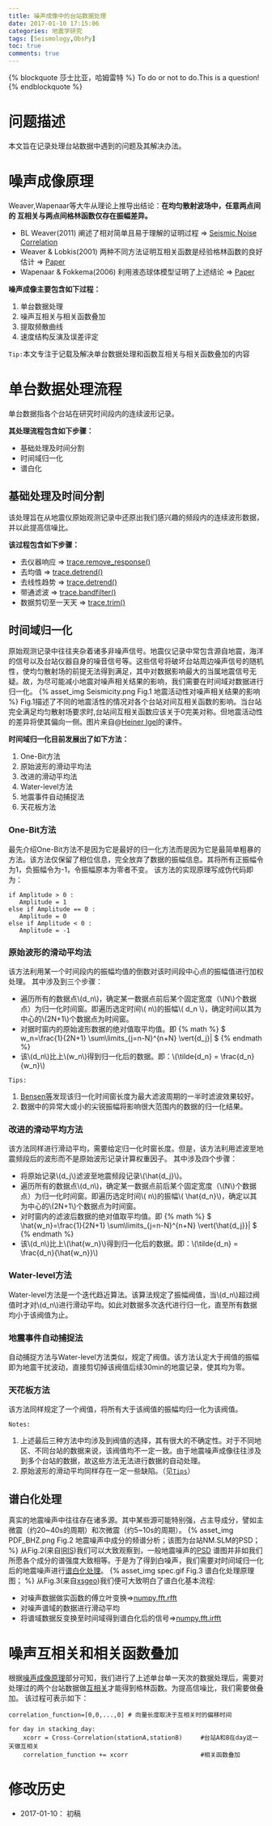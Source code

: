 ```yaml
---
title: 噪声成像中的台站数据处理
date: 2017-01-10 17:15:06
categories: 地震学研究
tags: [Seismology,ObsPy]
toc: true
comments: true
---
```

{% blockquote 莎士比亚，哈姆雷特 %}
To do or not to do.This is a question!
{% endblockquote %}

# 问题描述
本文旨在记录处理台站数据中遇到的问题及其解决办法。

# 噪声成像原理
<span id="jump2">Weaver,Wapenaar</span>等大牛从理论上推导出结论：**在均匀散射波场中，任意两点间的
互相关与两点间格林函数仅存在振幅差异。**

* BL Weaver(2011) 阐述了相对简单且易于理解的证明过程 => [Seismic Noise Correlation](http://icmt.illinois.edu/workshops/fluctuations2011/Talks/Weaver_Richard_ICMT_May_2011.pdf)
* Weaver & Lobkis(2001) 两种不同方法证明互相关函数是经验格林函数的良好估计 => [Paper](http://asa.scitation.org/doi/pdf/10.1121/1.1417528)
* Wapenaar & Fokkema(2006) 利用液态球体模型证明了上述结论 => [Paper](http://library.seg.org/doi/abs/10.1190/1.2213955)

**噪声成像主要包含如下过程：**
1. 单台数据处理
2. 噪声互相关与相关函数叠加
3. 提取频散曲线
4. 速度结构反演及误差评定

`Tip:`本文专注于记载及解决单台数据处理和函数互相关与相关函数叠加的内容
# 单台数据处理流程
单台数据指各个台站在研究时间段内的连续波形记录。

**其处理流程包含如下步骤：**
* 基础处理及时间分割
* 时间域归一化
* 谱白化

## 基础处理及时间分割
该处理旨在从地震仪原始观测记录中还原出我们感兴趣的频段内的连续波形数据，并以此提高信噪比。

**该过程包含如下步骤：**
* 去仪器响应 => [trace.remove_response()](https://docs.obspy.org/tutorial/code_snippets/seismometer_correction_simulation.html)
* 去均值 => [trace.detrend()](https://docs.obspy.org/packages/autogen/obspy.core.trace.Trace.detrend.html)
* 去线性趋势 => [trace.detrend()](https://docs.obspy.org/packages/autogen/obspy.core.trace.Trace.detrend.html)
* 带通滤波 => [trace.bandfilter()](https://docs.obspy.org/packages/autogen/obspy.core.trace.Trace.filter.html)
* 数据剪切至一天天 => [trace.trim()](https://docs.obspy.org/packages/autogen/obspy.core.trace.Trace.trim.html)

## 时间域归一化
原始观测记录中往往夹杂着诸多非噪声信号。地震仪记录中常包含源自地震，海洋的信号以及台站仪器自身的噪音信号等。这些信号将破坏台站周边噪声信号的随机性，使均匀散射场的前提无法得到满足，其中对数据影响最大的当属地震信号无疑。故，为尽可能减小地震对噪声相关结果的影响，我们需要在时间域对数据进行归一化。
{% asset_img Seismicity.png Fig.1 地震活动性对噪声相关结果的影响  %}
Fig.1描述了不同的地震活性的情况对各个台站对间互相关函数的影响。当台站完全满足均匀散射场要求时,台站间互相关函数应该关于0完美对称。但地震活动性的差异将使其偏向一侧。图片来自@[Heiner Igel](https://www.geophysik.uni-muenchen.de/~igel/)的课件。

**时间域归一化目前发展出了如下方法：**
1. One-Bit方法
2. 原始波形的滑动平均法
3. 改进的滑动平均法
4. Water-level方法
5. 地震事件自动捕捉法
6. 天花板方法

### One-Bit方法
最先介绍One-Bit方法不是因为它是最好的归一化方法而是因为它是最简单粗暴的方法。该方法仅保留了相位信息，完全放弃了数据的振幅信息。其将所有正振幅令为1，负振幅令为-1，令振幅原本为零者不变。
该方法的实现原理写成伪代码即为：
``````````````````````````````
if Amplitude > 0 :
   Amplitude = 1
else if Amplitude == 0 :
   Amplitude = 0
else if Amplitude < 0 :
   Amplitude = -1
``````````````````````````````

### 原始波形的滑动平均法
该方法利用某一个时间段内的振幅均值的倒数对该时间段中心点的振幅值进行加权处理。
其中涉及到三个步骤：
* 遍历所有的数据点\\(d_n\\)，确定某一数据点前后某个固定宽度（\\(N\\)个数据点）为归一化时间窗。即遍历选定时间\\( n\\)的振幅\\( d_n \\)，确定时间以其为中心的\\(2N+1\\)个数据点为时间窗。
* 对据时窗内的原始波形数据的绝对值取平均值。即
{% math %}
$ w_n=\frac{1}{2N+1} \sum\limits_{j=n-N}^{n+N} \vert{d_j}| $
{% endmath %}
* 该\\(d_n\\)比上\\(w_n\\)得到归一化后的数据。即：\\(\tilde{d_n} = \frac{d_n}{w_n}\\)

<span id="jump">`Tips:`</span>
1. [Bensen等](http://ciei.colorado.edu/pubs/2007/2.pdf)发现该归一化时间窗长度为最大滤波周期的一半时滤波效果较好。
2. 数据中的异常大或小的尖锐振幅将影响很大范围内的数据的归一化结果。

### 改进的滑动平均方法
该方法同样进行滑动平均，需要给定归一化时窗长度。但是，该方法利用滤波至地震频段后的波形而不是原始波形记录计算权重因子。
其中涉及四个步骤：
* 将原始记录\\(d_j\\)滤波至地震频段记录\\(\hat{d_j}\\)。
* 遍历所有的数据点\\(d_n\\)，确定某一数据点前后某个固定宽度（\\(N\\)个数据点）为归一化时间窗。即遍历选定时间\\( n\\)的振幅\\( \hat{d_n}\\)，确定以其为中心的\\(2N+1\\)个数据点为时间窗。
* 对时窗内的滤波后数据的绝对值取平均值。即
{% math %}
$ \hat{w_n}=\frac{1}{2N+1} \sum\limits_{j=n-N}^{n+N} \vert{\hat{d_j}}| $
{% endmath %}
* 该\\(d_n\\)比上\\(\hat{w_n}\\)得到归一化后的数据。即：\\(\tilde{d_n} = \frac{d_n}{\hat{w_n}}\\)

### Water-level方法
Water-level方法是一个迭代趋近算法。该算法规定了振幅阀值，当\\(d_n\\)超过阀值时才对\\(d_n\\)进行滑动平均。如此对数据多次迭代进行归一化，直至所有数据均小于该阀值为止。

### 地震事件自动捕捉法
自动捕捉方法与Water-level方法类似，规定了阀值。该方法认定大于阀值的振幅即为地震干扰波动，直接剪切掉该阀值后续30min的地震记录，使其均为零。

### 天花板方法
该方法同样规定了一个阀值，将所有大于该阀值的振幅均归一化为该阀值。

`Notes:`
1. 上述最后三种方法中均涉及到阀值的选择，其有很大的不确定性。对于不同地区、不同台站的数据来说，该阀值均不一定一致。由于地震噪声成像往往涉及到多个台站的数据，故这些方法无法进行数据的自动处理。
2. 原始波形的滑动平均同样存在一定一些缺陷。（见[`Tips`](#jump)）

## 谱白化处理
真实的地震噪声中往往存在诸多源。其中某些源可能特别强，占主导成分，譬如主微震（约20~40s的周期）和次微震（约5~10s的周期）。
{% asset_img PDF_BHZ.png Fig.2 地震噪声中成分的频谱分析；该图为台站NM.SLM的PSD； %}
从Fig.2(来自[IRIS](https://ds.iris.edu/ds/products/noise-toolkit/))我们可以大致观察到，一般地震噪声的[PSD](http://web.eecs.utk.edu/~roberts/ECE504/PresentationSlides/PowerSpectralDensity.pdf) 谱图并非如我们所愿各个成分的谱强度大致相等。于是为了得到白噪声，我们需要对时间域归一化后的地震噪声进行[谱白化处理](http://www.xsgeo.com/course/spec.htm)。
{% asset_img spec.gif Fig.3 谱白化处理原理图； %}
从Fig.3(来自[xsgeo](http://www.xsgeo.com/course/spec.htm))我们便可大致明白了谱白化基本流程:
* 对噪声数据做实函数的傅立叶变换=>[numpy.fft.rfft](https://docs.scipy.org/doc/numpy/reference/generated/numpy.fft.rfft.html)
* 对噪声谱域的数据进行滑动平均
* 将谱域数据反变换至时间域得到谱白化后的信号=>[numpy.fft.irfft](https://docs.scipy.org/doc/numpy/reference/generated/numpy.fft.irfft.html#numpy.fft.irfft)

# 噪声互相关和相关函数叠加
根据[噪声成像原理](#jump2)部分可知，我们进行了上述单台单一天次的数据处理后，需要对处理过的两个台站数据做[互相关](http://mathworld.wolfram.com/Cross-CorrelationTheorem.html)才能得到格林函数。为提高信噪比，我们需要做叠加。
该过程可表示如下：
````````````````````
correlation_function=[0,0,...,0] # 向量长度取决于互相关时的偏移时间

for day in stacking_day:
    xcorr = Cross-Correlation(stationA,stationB)     #台站A和B在day这一天做互相关
    correlation_function += xcorr                    #相关函数叠加
````````````````````

# 修改历史
* 2017-01-10： 初稿

<script type="text/javascript"
   src="http://cdn.mathjax.org/mathjax/latest/MathJax.js?config=TeX-AMS-MML_HTMLorMML">
</script>
